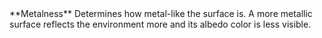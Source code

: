 <tr>
<td>**Metalness**</td>
<td>Determines how metal-like the surface is. A more metallic surface reflects the environment more and its albedo color is less visible.</td>
</tr>